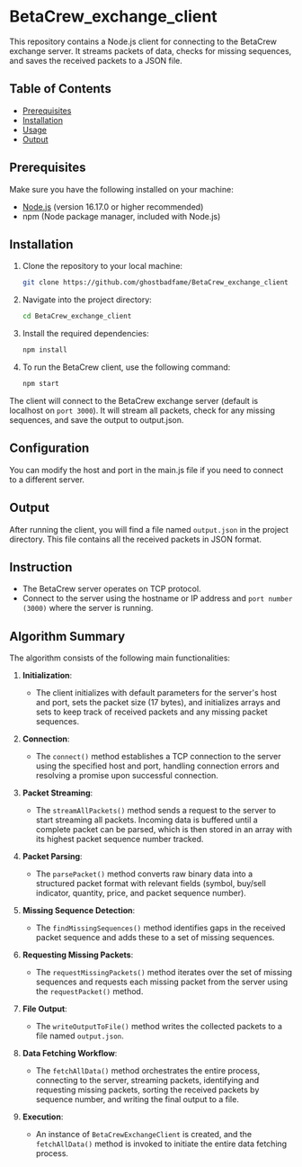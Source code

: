 # BetaCrew_exchange_client

This repository contains a Node.js client for connecting to the BetaCrew exchange server. It streams packets of data, checks for missing sequences, and saves the received packets to a JSON file.

## Table of Contents

- [Prerequisites](#prerequisites)
- [Installation](#installation)
- [Usage](#usage)
- [Output](#output)

## Prerequisites

Make sure you have the following installed on your machine:

- [Node.js](https://nodejs.org/) (version 16.17.0 or higher recommended)
- npm (Node package manager, included with Node.js)

## Installation

1. Clone the repository to your local machine:

   ```bash
   git clone https://github.com/ghostbadfame/BetaCrew_exchange_client
2. Navigate into the project directory:

   ```bash
   cd BetaCrew_exchange_client
3. Install the required dependencies:

   ```bash
   npm install
4. To run the BetaCrew client, use the following command:

   ```bash
   npm start
The client will connect to the BetaCrew exchange server (default is localhost on `port 3000`). It will stream all packets, check for any missing sequences, and save the output to output.json.

## Configuration
You can modify the host and port in the main.js file if you need to connect to a different server.

## Output
After running the client, you will find a file named `output.json` in the project directory. This file contains all the received packets in JSON format.

## Instruction

- The BetaCrew server operates on TCP protocol.
- Connect to the server using the hostname or IP address and `port number (3000)` where the server is running.

## Algorithm Summary

The algorithm consists of the following main functionalities:

1. **Initialization**: 
   - The client initializes with default parameters for the server's host and port, sets the packet size (17 bytes), and initializes arrays and sets to keep track of received packets and any missing packet sequences.

2. **Connection**:
   - The `connect()` method establishes a TCP connection to the server using the specified host and port, handling connection errors and resolving a promise upon successful connection.

3. **Packet Streaming**:
   - The `streamAllPackets()` method sends a request to the server to start streaming all packets. Incoming data is buffered until a complete packet can be parsed, which is then stored in an array with its highest packet sequence number tracked.

4. **Packet Parsing**:
   - The `parsePacket()` method converts raw binary data into a structured packet format with relevant fields (symbol, buy/sell indicator, quantity, price, and packet sequence number).

5. **Missing Sequence Detection**:
   - The `findMissingSequences()` method identifies gaps in the received packet sequence and adds these to a set of missing sequences.

6. **Requesting Missing Packets**:
   - The `requestMissingPackets()` method iterates over the set of missing sequences and requests each missing packet from the server using the `requestPacket()` method.

7. **File Output**:
   - The `writeOutputToFile()` method writes the collected packets to a file named `output.json`.

8. **Data Fetching Workflow**:
   - The `fetchAllData()` method orchestrates the entire process, connecting to the server, streaming packets, identifying and requesting missing packets, sorting the received packets by sequence number, and writing the final output to a file.

9. **Execution**:
   - An instance of `BetaCrewExchangeClient` is created, and the `fetchAllData()` method is invoked to initiate the entire data fetching process.


